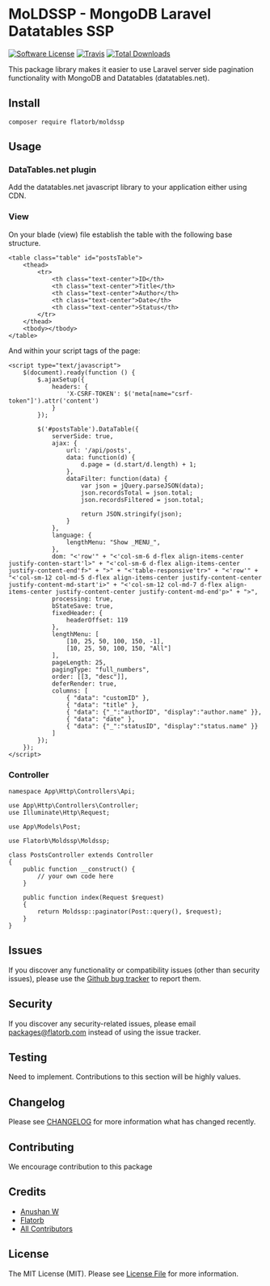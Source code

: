 # MoLDSSP - MongoDB Laravel Datatables SSP

[![Software License](https://img.shields.io/badge/license-MIT-brightgreen.svg?style=flat-square)](LICENSE.md)
[![Travis](https://img.shields.io/travis/flatorb/moldssp.svg?style=flat-square)]()
[![Total Downloads](https://img.shields.io/packagist/dt/flatorb/moldssp.svg?style=flat-square)](https://packagist.org/packages/flatorb/moldssp)

This package library makes it easier to use Laravel server side pagination functionality with MongoDB and Datatables (datatables.net).

## Install
`composer require flatorb/moldssp`

## Usage
### DataTables.net plugin
Add the datatables.net javascript library to your application either using CDN.

### View
On your blade (view) file establish the table with the following base structure.
    
    <table class="table" id="postsTable">
        <thead>
            <tr>
                <th class="text-center">ID</th>
                <th class="text-center">Title</th>
                <th class="text-center">Author</th>
                <th class="text-center">Date</th>
                <th class="text-center">Status</th>
            </tr>
        </thead>
        <tbody></tbody>
    </table>

And within your script tags of the page:

    <script type="text/javascript">
        $(document).ready(function () {
            $.ajaxSetup({
                headers: {
                    'X-CSRF-TOKEN': $('meta[name="csrf-token"]').attr('content')
                }
            });

            $('#postsTable').DataTable({
                serverSide: true,
                ajax: {
                    url: '/api/posts',
                    data: function(d) {
                        d.page = (d.start/d.length) + 1;
                    },
                    dataFilter: function(data) {
                        var json = jQuery.parseJSON(data);
                        json.recordsTotal = json.total;
                        json.recordsFiltered = json.total;

                        return JSON.stringify(json);
                    }
                },
                language: {
                    lengthMenu: "Show _MENU_",
                },
                dom: "<'row'" + "<'col-sm-6 d-flex align-items-center justify-conten-start'l>" + "<'col-sm-6 d-flex align-items-center justify-content-end'f>" + ">" + "<'table-responsive'tr>" + "<'row'" + "<'col-sm-12 col-md-5 d-flex align-items-center justify-content-center justify-content-md-start'i>" + "<'col-sm-12 col-md-7 d-flex align-items-center justify-content-center justify-content-md-end'p>" + ">",
                processing: true,
                bStateSave: true,
                fixedHeader: {
                    headerOffset: 119
                },
                lengthMenu: [
                    [10, 25, 50, 100, 150, -1],
                    [10, 25, 50, 100, 150, "All"]
                ],
                pageLength: 25,
                pagingType: "full_numbers",
                order: [[3, "desc"]],
                deferRender: true,
                columns: [
                    { "data": "customID" },
                    { "data": "title" },
                    { "data": {"_":"authorID", "display":"author.name" }},
                    { "data": "date" },
                    { "data": {"_":"statusID", "display":"status.name" }}
                ]
            });
        });
	</script>

### Controller

```
namespace App\Http\Controllers\Api;

use App\Http\Controllers\Controller;
use Illuminate\Http\Request;

use App\Models\Post;

use Flatorb\Moldssp\Moldssp;

class PostsController extends Controller
{
    public function __construct() {
        // your own code here
    }

    public function index(Request $request)
    {
        return Moldssp::paginator(Post::query(), $request);
    }
}
```

## Issues
If you discover any functionality or compatibility issues (other than security issues), please use the [Github bug tracker](https://github.com/Flatorb/moldssp/issues) to report them.

## Security
If you discover any security-related issues, please email packages@flatorb.com instead of using the issue tracker.

## Testing
Need to implement. Contributions to this section will be highly values.

## Changelog
Please see [CHANGELOG](CHANGELOG.md) for more information what has changed recently.

## Contributing
We encourage contribution to this package

## Credits

- [Anushan W](https://github.com/anushanw)
- [Flatorb](https://github.com/flatorb)
- [All Contributors](https://github.com/flatorb/moldssp/contributors)

## License
The MIT License (MIT). Please see [License File](/LICENSE.md) for more information.
